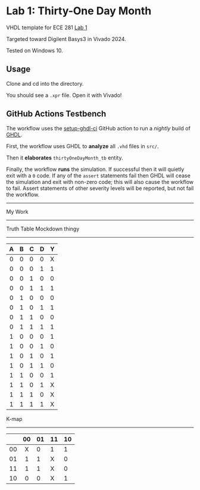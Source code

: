 # Lab 1: Thirty-One Day Month

VHDL template for ECE 281 [Lab 1](https://usafa-ece.github.io/ece281-book/lab/lab1.html)

Targeted toward Digilent Basys3 in Vivado 2024.

Tested on Windows 10.

## Usage

Clone and cd into the directory.

You should see a `.xpr` file. Open it with Vivado!

## GitHub Actions Testbench

The workflow uses the [setup-ghdl-ci](https://github.com/ghdl/setup-ghdl-ci) GitHub action
to run a *nightly* build of [GHDL](https://ghdl.github.io/ghdl/).

First, the workflow uses GHDL to **analyze** all `.vhd` files in `src/`.

Then it **elaborates** `thirtyOneDayMonth_tb` entity.

Finally, the workflow **runs** the simulation. If successful then it will quietly exit with a `0` code.
If any of the `assert` statements fail then GHDL will cease the simulation and exit with non-zero code; this will also cause the workflow to fail.
Assert statements of other severity levels will be reported, but not fail the workflow.

--------------------------------------------------------------------------------------------------------------------------------------------------------------------------------------------------

My Work

--------------------------------------------------------------------------------------------------------------------------------------------------------------------------------------------------

Truth Table Mockdown thingy

--------------------------------------------------------------------------------------------------------------------------------------------------------------------------------------------------

| A | B | C | D | Y |
|:-:|---|---|---|---|
| 0 | 0 | 0 | 0 | X |
| 0 | 0 | 0 | 1 | 1 |
| 0 | 0 | 1 | 0 | 0 |
| 0 | 0 | 1 | 1 | 1 |
| 0 | 1 | 0 | 0 | 0 |
| 0 | 1 | 0 | 1 | 1 |
| 0 | 1 | 1 | 0 | 0 |
| 0 | 1 | 1 | 1 | 1 |
| 1 | 0 | 0 | 0 | 1 |
| 1 | 0 | 0 | 1 | 0 |
| 1 | 0 | 1 | 0 | 1 |
| 1 | 0 | 1 | 1 | 0 |
| 1 | 1 | 0 | 0 | 1 |
| 1 | 1 | 0 | 1 | X |
| 1 | 1 | 1 | 0 | X |
| 1 | 1 | 1 | 1 | X |

K-map

--------------------------------------------------------------------------------------------------------------------------------------------------------------------------------------------------

|    | 00 | 01 | 11 | 10 |
|:--:|:--:|----|----|----|
| 00 | X  | 0  | 1  | 1  |
| 01 | 1  | 1  | X  | 0  |
| 11 | 1  | 1  | X  | 0  |
| 10 | 0  | 0  | X  | 1  |
